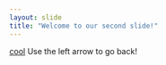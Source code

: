 ```yaml
---
layout: slide
title: "Welcome to our second slide!"
---
```

[cool](https://www.youtube.com/watch?v=oHg5SJYRHA0)
Use the left arrow to go back!
